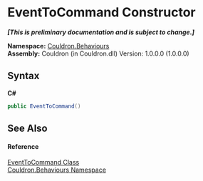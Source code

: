 # EventToCommand Constructor 
 _**\[This is preliminary documentation and is subject to change.\]**_

**Namespace:**&nbsp;<a href="N_Couldron_Behaviours">Couldron.Behaviours</a><br />**Assembly:**&nbsp;Couldron (in Couldron.dll) Version: 1.0.0.0 (1.0.0.0)

## Syntax

**C#**<br />
``` C#
public EventToCommand()
```


## See Also


#### Reference
<a href="T_Couldron_Behaviours_EventToCommand">EventToCommand Class</a><br /><a href="N_Couldron_Behaviours">Couldron.Behaviours Namespace</a><br />